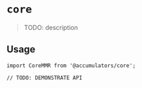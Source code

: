 # `core`

> TODO: description

## Usage

```
import CoreMMR from '@accumulators/core';

// TODO: DEMONSTRATE API
```
